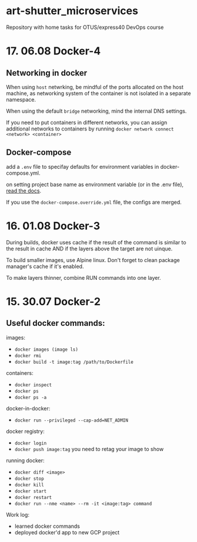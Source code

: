 # art-shutter_microservices

Repository with home tasks for OTUS/express40 DevOps course

# 17. 06.08 Docker-4

## Networking in docker

When using `host` netwrking, be mindful of the ports allocated on the host machine, as networking system of the container is not isolated in a separate namespace.

When using the default `bridge` networking, mind the internal DNS settings.

If you need to put containers in different networks, you can assign additional networks to containers by running `docker network connect <network> <container>`

## Docker-compose

add a `.env` file to specifay defaults for environment variables in docker-compose.yml.

on setting project base name as environment variable (or in the .env file), [read the docs](https://docs.docker.com/compose/reference/envvars/).

If you use the `docker-compose.override.yml` file, the configs are merged.

# 16. 01.08 Docker-3

During builds, docker uses cache if the result of the command is similar to the result in cache AND if the layers above the target are not uinque.

To build smaller images, use Alpine linux. Don't forget to clean package manager's cache if it's enabled. 

To make layers thinner, combine RUN commands into one layer.

# 15. 30.07 Docker-2

## Useful docker commands:

images:
- `docker images (image ls)`
- `docker rmi`
- `docker build -t image:tag /path/to/Dockerfile`

containers:
- `docker inspect`
- `docker ps`
- `docker ps -a`

docker-in-docker:
- `docker run --privileged --cap-add=NET_ADMIN`

docker registry:
- `docker login`
- `docker push image:tag`
you need to retag your image to show

running docker:
- `docker diff <image>`
- `docker stop`
- `docker kill`
- `docker start`
- `docker restart`
- `docker run --nme <name> --rm -it <image:tag> command`

Work log:
- learned docker commands
- deployed docker'd app to new GCP project 

